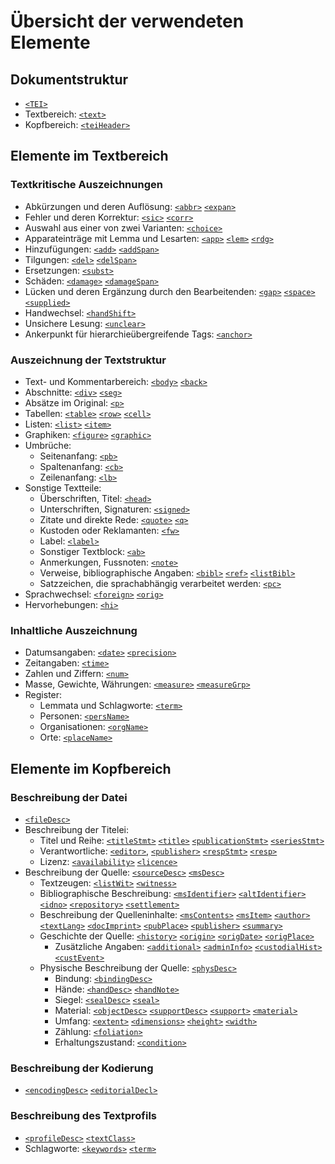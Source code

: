 # Übersicht der verwendeten Elemente

## Dokumentstruktur
- [`<TEI>`](TEI.de.md)
- Textbereich: [`<text>`](text.de.md)
- Kopfbereich: [`<teiHeader>`](teiHeader.de.md)

## Elemente im Textbereich

### Textkritische Auszeichnungen
- Abkürzungen und deren Auflösung: [`<abbr>`](abbr.de.md)
  [`<expan>`](expan.de.md)
- Fehler und deren Korrektur: [`<sic>`](sic.de.md) [`<corr>`](corr.de.md)
- Auswahl aus einer von zwei Varianten: [`<choice>`](choice.de.md)
- Apparateinträge mit Lemma und Lesarten: [`<app>`](app.de.md)
    [`<lem>`](lem.de.md) [`<rdg>`](rdg.de.md)
- Hinzufügungen: [`<add>`](add.de.md)
    [`<addSpan>`](addSpan.de.md)
- Tilgungen: [`<del>`](del.de.md) [`<delSpan>`](delSpan.de.md)
- Ersetzungen: [`<subst>`](subst.de.md)
- Schäden: [`<damage>`](damage.de.md)
    [`<damageSpan>`](damageSpan.de.md)
- Lücken und deren Ergänzung durch den Bearbeitenden: [`<gap>`](gap.de.md)
    [`<space>`](space.de.md) [`<supplied>`](supplied.de.md)
- Handwechsel: [`<handShift>`](handShift.de.md)
- Unsichere Lesung: [`<unclear>`](unclear.de.md)
- Ankerpunkt für hierarchieübergreifende Tags: [`<anchor>`](anchor.de.md)

### Auszeichnung der Textstruktur
- Text- und Kommentarbereich: [`<body>`](body.de.md) [`<back>`](back.de.md)
- Abschnitte: [`<div>`](div.de.md) [`<seg>`](seg.de.md)
- Absätze im Original: [`<p>`](p.de.md)
- Tabellen: [`<table>`](table.de.md) [`<row>`](row.de.md) [`<cell>`](cell.de.md)
- Listen: [`<list>`](list.de.md) [`<item>`](item.de.md)
- Graphiken: [`<figure>`](figure.de.md) [`<graphic>`](graphic.de.md)
- Umbrüche:
    - Seitenanfang: [`<pb>`](pb.de.md)
    - Spaltenanfang: [`<cb>`](cb.de.md)
    - Zeilenanfang: [`<lb>`](lb.de.md)
- Sonstige Textteile:
    - Überschriften, Titel: [`<head>`](head.de.md)
    - Unterschriften, Signaturen: [`<signed>`](signed.de.md)
    - Zitate und direkte Rede: [`<quote>`](quote.de.md) [`<q>`](q.de.md)
    - Kustoden oder Reklamanten: [`<fw>`](fw.de.md)
    - Label: [`<label>`](label.de.md)
    - Sonstiger Textblock: [`<ab>`](ab.de.md)
    - Anmerkungen, Fussnoten: [`<note>`](note.de.md)
    - Verweise, bibliographische Angaben: 
      [`<bibl>`](bibl.de.md) [`<ref>`](ref.de.md) [`<listBibl>`](listBibl.de.md)
    - Satzzeichen, die sprachabhängig verarbeitet werden: [`<pc>`](pc.de.md)
- Sprachwechsel: [`<foreign>`](foreign.de.md) [`<orig>`](orig.de.md)
- Hervorhebungen: [`<hi>`](hi.de.md)

### Inhaltliche Auszeichnung
- Datumsangaben: [`<date>`](date.de.md) [`<precision>`](precision.de.md)
- Zeitangaben: [`<time>`](time.de.md)
- Zahlen und Ziffern: [`<num>`](num.de.md)
- Masse, Gewichte, Währungen: [`<measure>`](measure.de.md)
    [`<measureGrp>`](measureGrp.de.md)
- Register:
    - Lemmata und Schlagworte: [`<term>`](term.de.md)
    - Personen: [`<persName>`](persName.de.md)
    - Organisationen: [`<orgName>`](orgName.de.md)
    - Orte: [`<placeName>`](placeName.de.md)

## Elemente im Kopfbereich

### Beschreibung der Datei
- [`<fileDesc>`](fileDesc.de.md)
- Beschreibung der Titelei:
    - Titel und Reihe: [`<titleStmt>`](titleStmt.de.md) [`<title>`](title.de.md)
        [`<publicationStmt>`](publicationStmt.de.md)
        [`<seriesStmt>`](seriesStmt.de.md)
    - Verantwortliche: [`<editor>`](editor.de.md),
      [`<publisher>`](publisher.de.md) [`<respStmt>`](respStmt.de.md)
      [`<resp>`](resp.de.md)
    - Lizenz: [`<availability>`](availability.de.md)
      [`<licence>`](licence.de.md)
- Beschreibung der Quelle: [`<sourceDesc>`](sourceDesc.de.md)
  [`<msDesc>`](msDesc.de.md)
    - Textzeugen: [`<listWit>`](listWit.de.md) [`<witness>`](witness.de.md)
    - Bibliographische Beschreibung: [`<msIdentifier>`](msIdentifier.de.md)
      [`<altIdentifier>`](altIdentifier.de.md) [`<idno>`](idno.de.md)
      [`<repository>`](repository.de.md) [`<settlement>`](settlement.de.md)
    - Beschreibung der Quelleninhalte: [`<msContents>`](msContents.de.md)
      [`<msItem>`](msItem.de.md) [`<author>`](author.de.md)
      [`<textLang>`](textLang.de.md) [`<docImprint>`](docImprint.de.md) [`<pubPlace>`](pubPlace.de.md) [`<publisher>`](publisher.de.md)
      [`<summary>`](summary.de.md)
    - Geschichte der Quelle: [`<history>`](history.de.md)
      [`<origin>`](origin.de.md) [`<origDate>`](origDate.de.md)
      [`<origPlace>`](origPlace.de.md)
      - Zusätzliche Angaben: [`<additional>`](additional.de.md) [`<adminInfo>`](adminInfo.de.md)
      [`<custodialHist>`](custodialHist.de.md) [`<custEvent>`](custEvent.de.md)
    - Physische Beschreibung der Quelle: [`<physDesc>`](physDesc.de.md)
        - Bindung: [`<bindingDesc>`](bindingDesc.de.md)
        - Hände: [`<handDesc>`](handDesc.de.md) [`<handNote>`](handNote.de.md)
        - Siegel: [`<sealDesc>`](sealDesc.de.md) [`<seal>`](seal.de.md)
        - Material: [`<objectDesc>`](objectDesc.de.md)
          [`<supportDesc>`](supportDesc.de.md) [`<support>`](support.de.md)
          [`<material>`](material.de.md)
        - Umfang: [`<extent>`](extent.de.md) [`<dimensions>`](dimensions.de.md)
          [`<height>`](height.de.md) [`<width>`](width.de.md)
        - Zählung: [`<foliation>`](foliation.de.md)
        - Erhaltungszustand: [`<condition>`](condition.de.md)

### Beschreibung der Kodierung
- [`<encodingDesc>`](encodingDesc.de.md)
  [`<editorialDecl>`](editorialDecl.de.md)

### Beschreibung des Textprofils
- [`<profileDesc>`](profileDesc.de.md) [`<textClass>`](textClass.de.md)
- Schlagworte: [`<keywords>`](keywords.de.md) [`<term>`](term.de.md)
